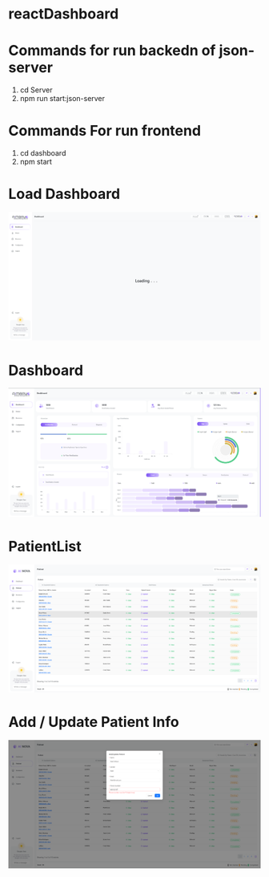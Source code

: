 # reactDashboard


# Commands for run backedn of json-server

1. cd Server 
2. npm run start:json-server

# Commands For run frontend 

1. cd dashboard
2. npm start



# Load Dashboard

![LoadDashboard](/dashboard/src/Assets/Image/loadDashboard.png) 

# Dashboard

![Dashboard](/dashboard/src/Assets/Image/dashboard.png)

# PatientList

![PatientList](/dashboard/src/Assets/Image/patientlist.png)

# Add / Update Patient Info

![AddUpdatePatientInfo](/dashboard/src/Assets/Image/addupdatePatient.png)